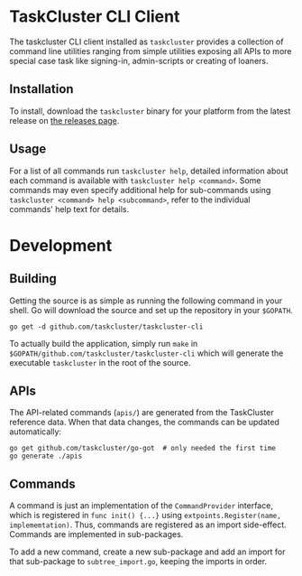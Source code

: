 TaskCluster CLI Client
======================

The taskcluster CLI client installed as `taskcluster` provides a collection of
command line utilities ranging from simple utilities exposing all APIs to
more special case task like signing-in, admin-scripts or creating of loaners.

Installation
------------

To install, download the `taskcluster` binary for your platform from the latest
release on [the releases page](https://github.com/taskcluster/taskcluster-cli/releases).

Usage
-----

For a list of all commands run `taskcluster help`, detailed information about
each command is available with `taskcluster help <command>`. Some commands may
even specify additional help for sub-commands using `taskcluster <command> help
<subcommand>`, refer to the individual commands' help text for details.

Development
===========

Building
--------

Getting the source is as simple as running the following command in your shell.
Go will download the source and set up the repository in your `$GOPATH`.

```
go get -d github.com/taskcluster/taskcluster-cli
```

To actually build the application, simply run `make` in
`$GOPATH/github.com/taskcluster/taskcluster-cli` which will generate the
executable `taskcluster` in the root of the source.

APIs
----

The API-related commands (`apis/`) are generated from the TaskCluster reference
data.  When that data changes, the commands can be updated automatically:

```
go get github.com/taskcluster/go-got  # only needed the first time
go generate ./apis
```

Commands
--------

A command is just an implementation of the `CommandProvider` interface, which
is registered in `func init() {...}` using `extpoints.Register(name,
implememtation)`. Thus, commands are registered as an import side-effect.
Commands are implemented in sub-packages.

To add a new command, create a new sub-package and add an import for that
sub-package to `subtree_import.go`, keeping the imports in order.
